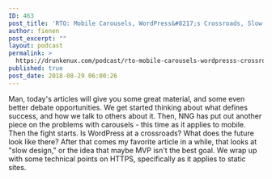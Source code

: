 ```yaml
---
ID: 463
post_title: 'RTO: Mobile Carousels, WordPress&#8217;s Crossroads, Slow Design&#8230;'
author: fienen
post_excerpt: ""
layout: podcast
permalink: >
  https://drunkenux.com/podcast/rto-mobile-carousels-wordpresss-crossroads-slow-design/
published: true
post_date: 2018-08-29 06:00:26
---
```

<!-- wp:paragraph -->
<p>Man, today's articles will give you some great material, and some even better debate opportunities. We get started thinking about what defines success, and how we talk to others about it. Then, NNG has put out another piece on the problems with carousels - this time as it applies to mobile. Then the fight starts. Is WordPress at a crossroads? What does the future look like there? After that comes my favorite article in a while, that looks at "slow design," or the idea that maybe MVP isn't the best goal. We wrap up with some technical points on HTTPS, specifically as it applies to static sites.</p>
<!-- /wp:paragraph -->